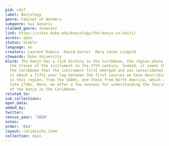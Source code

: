 ```yaml
---
pid: cds7
label: Banjology
genre: Cabinet of Wonders
subgenre: Sui Generis
claimed_genre: showcase
link: https://sites.duke.edu/banjology/the-banjo-in-haiti/
access: open
status: Stable
language: en
creators: Laurent Dubois  David Garner  Mary Caton Lingold
stewards: Duke University
blurb: The banjo has a rich history in the Caribbean, the region where we first find
  the traces of the instrument in the 17th century. Indeed, it seems that it is in
  the Caribbean that the instrument first emerged and was consolidated, for there
  is about a fifty year lag between the first sources we have describing the instrument
  in this region, from the 1680s, and those from North America, which are from the
  late 1730s. Here, we offer a few avenues for understanding the fascinating history
  of the banjo in the Caribbean.
related_to:
sub_collections:
open_data:
added_by:
twitter:
census_year: '2020'
notes:
order: '014'
layout: caridischo_item
collection: main
---
```

